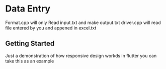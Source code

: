 # Data Entry

Format.cpp will only Read input.txt and make output.txt
driver.cpp will read file entered by you and appened in excel.txt

## Getting Started
Just a demonstration of how responsive design workds in flutter
you can take this as an example
